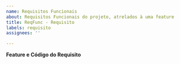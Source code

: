 ```yaml
---
name: Requisitos Funcionais
about: Requisitos Funcionais do projeto, atrelados à uma feature
title: ReqFunc - Requisito
labels: requisito
assignees: ''

---
```


**Feature e Código do Requisito**
<!-- Exeplo: Login - RF4,RF13 -->


